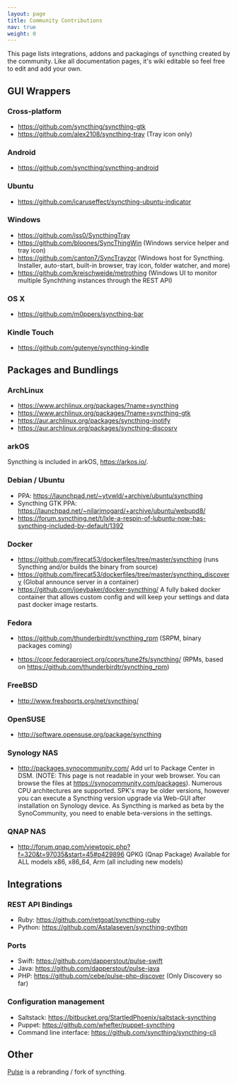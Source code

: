 ```yaml
---
layout: page
title: Community Contributions
nav: true
weight: 0
---
```


This page lists integrations, addons and packagings of syncthing created by the community. Like all documentation pages, it's wiki editable so feel free to edit and add your own.

## GUI Wrappers

### Cross-platform

* https://github.com/syncthing/syncthing-gtk
* https://github.com/alex2108/syncthing-tray (Tray icon only)

### Android

* https://github.com/syncthing/syncthing-android

### Ubuntu

* https://github.com/icaruseffect/syncthing-ubuntu-indicator

### Windows

* https://github.com/iss0/SyncthingTray
* https://github.com/bloones/SyncThingWin (Windows service helper and tray icon)
* https://github.com/canton7/SyncTrayzor (Windows host for Syncthing. Installer, auto-start, built-in browser, tray icon, folder watcher, and more)
* https://github.com/kreischweide/metrothing (Windows UI to monitor multiple Synchthing instances through the REST API)

### OS X

* https://github.com/m0ppers/syncthing-bar

### Kindle Touch

* https://github.com/gutenye/syncthing-kindle

## Packages and Bundlings

### ArchLinux

* https://www.archlinux.org/packages/?name=syncthing
* https://www.archlinux.org/packages/?name=syncthing-gtk
* https://aur.archlinux.org/packages/syncthing-inotify
* https://aur.archlinux.org/packages/syncthing-discosrv

### arkOS

Syncthing is included in arkOS, https://arkos.io/.

### Debian / Ubuntu

* PPA: https://launchpad.net/~ytvwld/+archive/ubuntu/syncthing
* Syncthing GTK PPA: https://launchpad.net/~nilarimogard/+archive/ubuntu/webupd8/
* https://forum.syncthing.net/t/lxle-a-respin-of-lubuntu-now-has-syncthing-included-by-default/1392

### Docker

* https://github.com/firecat53/dockerfiles/tree/master/syncthing (runs Syncthing and/or builds the binary from source)
* https://github.com/firecat53/dockerfiles/tree/master/syncthing_discovery (Global announce server in a container)
* https://github.com/joeybaker/docker-syncthing/ A fully baked docker container that allows custom config and will keep your settings and data past docker image restarts.

### Fedora

* https://github.com/thunderbirdtr/syncthing_rpm (SRPM, binary packages coming)

* https://copr.fedoraproject.org/coprs/tune2fs/syncthing/ (RPMs, based on https://github.com/thunderbirdtr/syncthing_rpm)

### FreeBSD

* http://www.freshports.org/net/syncthing/

### OpenSUSE

* http://software.opensuse.org/package/syncthing

### Synology NAS

* http://packages.synocommunity.com/
Add url to Package Center in DSM. (NOTE: This page is not readable in your web browser. You can browse the files at https://synocommunity.com/packages).
Numerous CPU architectures are supported. SPK's may be older versions, however you can execute a Syncthing version upgrade via Web-GUI after installation on Synology device.
As Syncthing is marked as beta by the SynoCommunity, you need to enable beta-versions in the settings.

### QNAP NAS

* http://forum.qnap.com/viewtopic.php?f=320&t=97035&start=45#p429896 QPKG (Qnap Package) Available for ALL models x86, x86_64, Arm (all including new models)

## Integrations

### REST API Bindings

* Ruby: https://github.com/retgoat/syncthing-ruby
* Python: https://github.com/Astalaseven/syncthing-python

### Ports

* Swift: https://github.com/dapperstout/pulse-swift
* Java: https://github.com/dapperstout/pulse-java
* PHP: https://github.com/cebe/pulse-php-discover (Only Discovery so far)

### Configuration management

* Saltstack: https://bitbucket.org/StartledPhoenix/saltstack-syncthing
* Puppet: https://github.com/whefter/puppet-syncthing
* Command line interface: https://github.com/syncthing/syncthing-cli

## Other

[Pulse](http://ind.ie/pulse/) is a rebranding / fork of syncthing.
